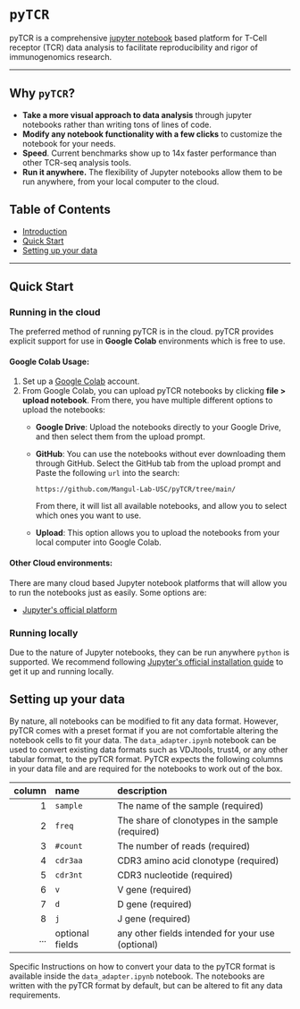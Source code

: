 # `pyTCR`
 pyTCR is a comprehensive [jupyter notebook](https://docs.jupyter.org/en/latest/index.html) based platform for T-Cell receptor (TCR) data analysis to facilitate reproducibility and rigor of immunogenomics research.

---

## Why `pyTCR`?
- **Take a more visual approach to data analysis** through jupyter notebooks rather than writing tons of lines of code.
- **Modify any notebook functionality with a few clicks** to customize the notebook for your needs.
- **Speed**. Current benchmarks show up to 14x faster performance than other TCR-seq analysis tools.
- **Run it anywhere.** The flexibility of Jupyter notebooks allow them to be run anywhere, from your local computer to the cloud.

## Table of Contents

- [Introduction](#introduction)
- [Quick Start](#quick-start)
- [Setting up your data](#setting-up-your-data)

---

## Quick Start

### Running in the cloud
The preferred method of running pyTCR is in the cloud. pyTCR provides explicit support for use in **Google Colab** environments which is free to use.

#### Google Colab Usage:
1. Set up a [Google Colab](https://colab.research.google.com/) account.
2. From Google Colab, you can upload pyTCR notebooks by clicking **file > upload notebook**. From there, you have multiple different options to upload the notebooks:
     - **Google Drive**: Upload the notebooks directly to your Google Drive, and then select them from the upload prompt.
     - **GitHub**: You can use the notebooks without ever downloading them through GitHub. Select the GitHub tab from the upload prompt and Paste the following `url` into the search: 

         `https://github.com/Mangul-Lab-USC/pyTCR/tree/main/`

         From there, it will list all available notebooks, and allow you to select which ones you want to use.

     - **Upload**: This option allows you to upload the notebooks from your local computer into Google Colab.

#### Other Cloud environments:
There are many cloud based Jupyter notebook platforms that will allow you to run the notebooks just as easily. Some options are:
- [Jupyter's official platform](https://jupyter.org/try)

### Running locally
Due to the nature of Jupyter notebooks, they can be run anywhere `python` is supported. We recommend following [Jupyter's official installation guide](https://jupyter.org/install) to get it up and running locally.

## Setting up your data
By nature, all notebooks can be modified to fit any data format. However, pyTCR comes with a preset format if you are not comfortable altering the notebook cells to fit your data. The `data_adapter.ipynb` notebook can be used to convert existing data formats such as VDJtools, trust4, or any other tabular format, to the pyTCR format. PyTCR expects the following columns in your data file and are required for the notebooks to work out of the box.

| column | name | description                                               |
|--:|:---------|:-----------------------------------------------------------|
| 1   | `sample`  | The name of the sample (required)                       |
| 2   | `freq`    | The share of clonotypes in the sample (required)        |
| 3   | `#count`  | The number of reads (required)                          |
| 4   | `cdr3aa`  | CDR3 amino acid clonotype (required)                    |
| 5   | `cdr3nt`  | CDR3 nucleotide (required)                              |
| 6   | `v`       | V gene (required)                                       |
| 7   | `d`       | D gene (required)                                       |
| 8   | `j`       | J gene (required)                                       |
| ... | optional fields | any other fields intended for your use (optional) |

Specific Instructions on how to convert your data to the pyTCR format is available inside the `data_adapter.ipynb` notebook. The notebooks are written with the pyTCR format by default, but can be altered to fit any data requirements.